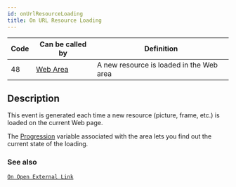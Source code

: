 ```yaml
---
id: onUrlResourceLoading
title: On URL Resource Loading
---
```


|Code|Can be called by|Definition|  
|---|---|---|
|48|[Web Area](FormObjects/webArea_overview.md)|A new resource is loaded in the Web area|


## Description

This event is generated each time a new resource (picture, frame, etc.) is loaded on the current Web page.

The [Progression](FormObjects/properties_WebArea.md#progression) variable associated with the area lets you find out the current state of the loading.


### See also
[`On Open External Link`](onOpenExternalLink.md)